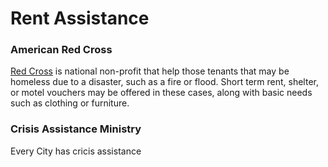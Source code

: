# Rent Assistance

### American Red Cross
[Red Cross] is national non-profit that help those tenants that may be homeless due to a disaster, such as a fire or flood. Short term rent, shelter, or motel vouchers may be offered in these cases, along with basic needs such as clothing or furniture. 

### Crisis Assistance Ministry
Every City has cricis assistance



[Red Cross]: <https://www.redcross.org>
